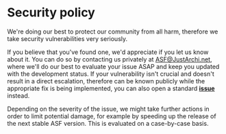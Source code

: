 # Security policy

We're doing our best to protect our community from all harm, therefore we take security vulnerabilities very seriously.

If you believe that you've found one, we'd appreciate if you let us know about it. You can do so by contacting us privately at [ASF@JustArchi.net](mailto:ASF@JustArchi.net), where we'll do our best to evaluate your issue ASAP and keep you updated with the development status. If your vulnerability isn't crucial and doesn't result in a direct escalation, therefore can be known publicly while the appropriate fix is being implemented, you can also open a standard **[issue](https://github.com/JustArchiNET/ASF-ui/issues/new/choose)** instead.

Depending on the severity of the issue, we might take further actions in order to limit potential damage, for example by speeding up the release of the next stable ASF version. This is evaluated on a case-by-case basis.
